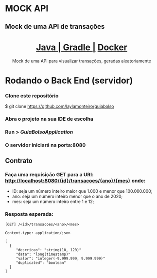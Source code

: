 # MOCK API  

## Mock de uma API de transações

<h1 align="center">
    <a href="https://www.java.com/pt_BR/"> Java </a>
     <a href="https://gradle.org/">| Gradle |</a>
     <a href="https://www.docker.com/"> Docker </a>
</h1>
<p align="center">Mock de uma API para visualizar transações, geradas aleatoriamente</p>

# Rodando o Back End (servidor)
### Clone este repositório
$ git clone <https://github.com/laylamonteiro/guiabolso>

### Abra o projeto na sua IDE de escolha

### Run > <i>GuiaBolsoApplication</i>

### O servidor iniciará na porta:8080 

## Contrato

### Faça uma requisição GET para a URI: <http://localhost:8080/{id}/transacoes/{ano}/{mes}> onde:
* ID: seja um número inteiro maior que 1.000 e menor que 100.000.000;
* ano: seja um número inteiro menor que o ano de 2020;
* mes: seja um número inteiro entre 1 e 12;

### Resposta esperada:

```
[GET] /<id>/transacoes/<ano>/<mes>

Content-type: application/json

[
  {
     "descricao": "string(10, 120)"
     "data": "long(timestamp)"
     "valor": "integer(-9.999.999, 9.999.999)"
     "duplicated": "boolean"
  }  
]
```


# 

